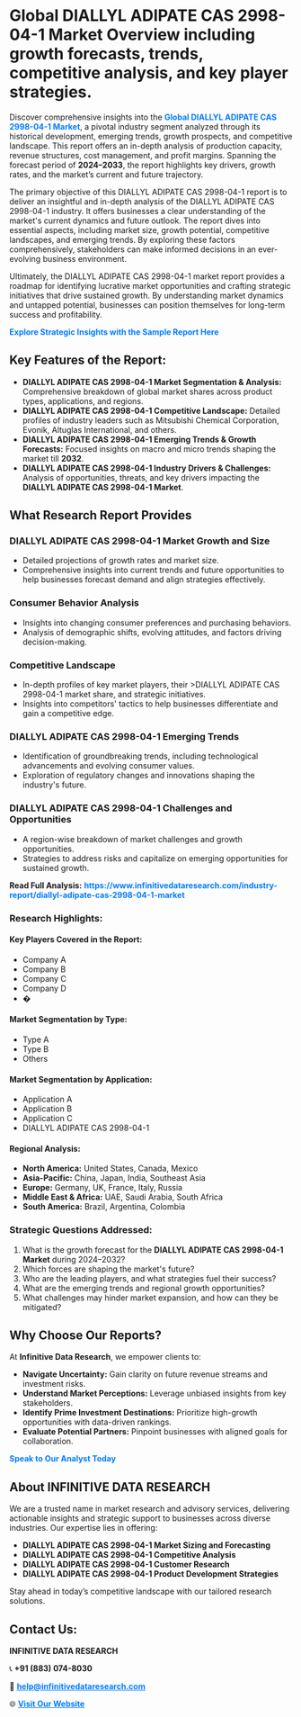 <h1>Global DIALLYL ADIPATE CAS 2998-04-1 Market Overview including growth forecasts, trends, competitive analysis, and key player strategies.</h1>
<p>
Discover comprehensive insights into the 
<a href="https://www.infinitivedataresearch.com/industry-report/diallyl-adipate-cas-2998-04-1-market" rel="dofollow" style="color: #007BFF; text-decoration: none;"><strong>Global DIALLYL ADIPATE CAS 2998-04-1 Market</strong></a>, a pivotal industry segment analyzed through its historical development, emerging trends, growth prospects, and competitive landscape. This report offers an in-depth analysis of production capacity, revenue structures, cost management, and profit margins. Spanning the forecast period of <strong>2024–2033</strong>, the report highlights key drivers, growth rates, and the market’s current and future trajectory.
</p>
<p>
The primary objective of this DIALLYL ADIPATE CAS 2998-04-1 report is to deliver an insightful and in-depth analysis of the DIALLYL ADIPATE CAS 2998-04-1 industry. It offers businesses a clear understanding of the market's current dynamics and future outlook. The report dives into essential aspects, including market size, growth potential, competitive landscapes, and emerging trends. By exploring these factors comprehensively, stakeholders can make informed decisions in an ever-evolving business environment.
</p>
<p>
Ultimately, the DIALLYL ADIPATE CAS 2998-04-1 market report provides a roadmap for identifying lucrative market opportunities and crafting strategic initiatives that drive sustained growth. By understanding market dynamics and untapped potential, businesses can position themselves for long-term success and profitability.
</p>
<p>
<a href="https://www.infinitivedataresearch.com/request-sample/reportId=111742" style="color: #007BFF; text-decoration: none;"><strong>Explore Strategic Insights with the Sample Report Here</strong></a>
</p>

<h2>Key Features of the Report:</h2>
<ul>
<li><strong>DIALLYL ADIPATE CAS 2998-04-1 Market Segmentation & Analysis:</strong> Comprehensive breakdown of global market shares across product types, applications, and regions.</li>
<li><strong>DIALLYL ADIPATE CAS 2998-04-1 Competitive Landscape:</strong> Detailed profiles of industry leaders such as Mitsubishi Chemical Corporation, Evonik, Altuglas International, and others.</li>
<li><strong>DIALLYL ADIPATE CAS 2998-04-1 Emerging Trends & Growth Forecasts:</strong> Focused insights on macro and micro trends shaping the market till <strong>2032</strong>.</li>
<li><strong>DIALLYL ADIPATE CAS 2998-04-1 Industry Drivers & Challenges:</strong> Analysis of opportunities, threats, and key drivers impacting the <strong>DIALLYL ADIPATE CAS 2998-04-1 Market</strong>.</li>
</ul>

<h2>What Research Report Provides</h2>
<h3>DIALLYL ADIPATE CAS 2998-04-1 Market Growth and Size</h3>
<ul>
<li>Detailed projections of growth rates and market size.</li>
<li>Comprehensive insights into current trends and future opportunities to help businesses forecast demand and align strategies effectively.</li>
</ul>

<h3>Consumer Behavior Analysis</h3>
<ul>
<li>Insights into changing consumer preferences and purchasing behaviors.</li>
<li>Analysis of demographic shifts, evolving attitudes, and factors driving decision-making.</li>
</ul>

<h3>Competitive Landscape</h3>
<ul>
<li>In-depth profiles of key market players, their >DIALLYL ADIPATE CAS 2998-04-1 market share, and strategic initiatives.</li>
<li>Insights into competitors' tactics to help businesses differentiate and gain a competitive edge.</li>
</ul>

<h3>DIALLYL ADIPATE CAS 2998-04-1 Emerging Trends</h3>
<ul>
<li>Identification of groundbreaking trends, including technological advancements and evolving consumer values.</li>
<li>Exploration of regulatory changes and innovations shaping the industry's future.</li>
</ul>

<h3>DIALLYL ADIPATE CAS 2998-04-1 Challenges and Opportunities</h3>
<ul>
<li>A region-wise breakdown of market challenges and growth opportunities.</li>
<li>Strategies to address risks and capitalize on emerging opportunities for sustained growth.</li>
</ul>
<p><strong>Read Full Analysis:</strong> <a href="https://www.infinitivedataresearch.com/industry-report/diallyl-adipate-cas-2998-04-1-market" rel="dofollow" style="color: #007BFF; text-decoration: none;"><strong>https://www.infinitivedataresearch.com/industry-report/diallyl-adipate-cas-2998-04-1-market</strong></a></p>
<h3>Research Highlights:</h3>
<h4>Key Players Covered in the Report:</h4>
<ul><li>Company A</li><li>Company B</li><li>Company C</li><li>Company D</li><li>�</li></ul>
<h4>Market Segmentation by Type:</h4>
<ul><li>Type A</li><li>Type B</li><li>Others</li></ul>
<h4>Market Segmentation by Application:</h4>
<ul><li>Application A</li><li>Application B</li><li>Application C</li><li>DIALLYL ADIPATE CAS 2998-04-1</li></ul>

<h4>Regional Analysis:</h4>
<ul>
<li><strong>North America:</strong> United States, Canada, Mexico</li>
<li><strong>Asia-Pacific:</strong> China, Japan, India, Southeast Asia</li>
<li><strong>Europe:</strong> Germany, UK, France, Italy, Russia</li>
<li><strong>Middle East & Africa:</strong> UAE, Saudi Arabia, South Africa</li>
<li><strong>South America:</strong> Brazil, Argentina, Colombia</li>
</ul>

<h3>Strategic Questions Addressed:</h3>
<ol>
<li>What is the growth forecast for the <strong>DIALLYL ADIPATE CAS 2998-04-1 Market</strong> during 2024–2032?</li>
<li>Which forces are shaping the market's future?</li>
<li>Who are the leading players, and what strategies fuel their success?</li>
<li>What are the emerging trends and regional growth opportunities?</li>
<li>What challenges may hinder market expansion, and how can they be mitigated?</li>
</ol>

<h2>Why Choose Our Reports?</h2>
<p>At <strong>Infinitive Data Research</strong>, we empower clients to:</p>
<ul>
<li><strong>Navigate Uncertainty:</strong> Gain clarity on future revenue streams and investment risks.</li>
<li><strong>Understand Market Perceptions:</strong> Leverage unbiased insights from key stakeholders.</li>
<li><strong>Identify Prime Investment Destinations:</strong> Prioritize high-growth opportunities with data-driven rankings.</li>
<li><strong>Evaluate Potential Partners:</strong> Pinpoint businesses with aligned goals for collaboration.</li>
</ul>
<p><a href="https://www.infinitivedataresearch.com/industry-report/diallyl-adipate-cas-2998-04-1-market" rel="dofollow" style="color: #007BFF; text-decoration: none;"><strong>Speak to Our Analyst Today</strong></a></p>

<h2>About INFINITIVE DATA RESEARCH</h2>
<p>We are a trusted name in market research and advisory services, delivering actionable insights and strategic support to businesses across diverse industries. Our expertise lies in offering:</p>
<ul>
<li><strong>DIALLYL ADIPATE CAS 2998-04-1 Market Sizing and Forecasting</strong></li>
<li><strong>DIALLYL ADIPATE CAS 2998-04-1 Competitive Analysis</strong></li>
<li><strong>DIALLYL ADIPATE CAS 2998-04-1 Customer Research</strong></li>
<li><strong>DIALLYL ADIPATE CAS 2998-04-1 Product Development Strategies</strong></li>
</ul>
<p>Stay ahead in today’s competitive landscape with our tailored research solutions.</p>

<h2>Contact Us:</h2>
<p><strong>INFINITIVE DATA RESEARCH</strong></p>
<p>📞 <strong>+91 (883) 074-8030</strong></p>
<p>📧 <strong><a href="mailto:help@infinitivedataresearch.com" style="color: #007BFF;">help@infinitivedataresearch.com</a></strong></p>
<p>🌐 <strong><a href="https://www.infinitivedataresearch.com" rel="dofollow" style="color: #007BFF;">Visit Our Website</a></strong></p>